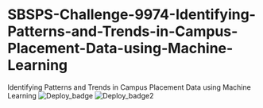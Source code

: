 # SBSPS-Challenge-9974-Identifying-Patterns-and-Trends-in-Campus-Placement-Data-using-Machine-Learning
Identifying Patterns and Trends in Campus Placement Data using Machine Learning
![Deploy_badge]((https://www.credly.com/badges/1a469cdc-62d6-4d28-8fe1-a5155fb27c73/public_url)https://www.credly.com/badges/1a469cdc-62d6-4d28-8fe1-a5155fb27c73/public_url)
![Deploy_badge2](https://www.credly.com/badges/252e67e7-5246-4647-a095-9995c297b618/public_url)
